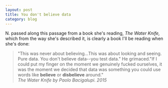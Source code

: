 ```yaml
---
layout: post
title: You don't believe data
category: blog
---
```


N. passed along this passage from a book she's reading, *The Water Knife,* which from the way she's described it, is clearly a book I'll be reading when she's done:

>"This was never about believing...This was about looking and seeing. Pure data. You don't believe data--you test data." He grimaced."If I could put my finger on the moment we genuinely fucked ourselves, it was the moment we decided that data was something you could use words like **believe** or **disbelieve** around."<br>
<cite>*The Water Knife* by Paolo Bacigalupi. 2015</cite>
